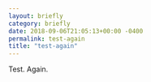 ```yaml
---
layout: briefly
category: briefly
date: 2018-09-06T21:05:13+00:00 -0400
permalink: test-again
title: "test-again"
---
```


Test. Again. 